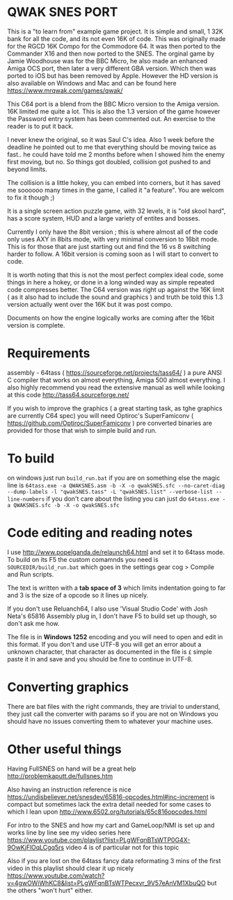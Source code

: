 # QWAK SNES PORT

This is a "to learn from" example game project. It is simple and small, 1 32K bank for all the code, and its not even 16K of code. This was originally made for the RGCD 16K Compo for the Commodore 64. It was then ported to the Commander X16 and then now ported to the SNES. The orginal game by Jamie Woodhouse was for the BBC Micro, he also made an enhanced Amiga OCS port, then later a very different GBA version. Which then was ported to iOS but has been removed by Apple. However the HD version is also available on Windows and Mac and can be found here https://www.mrqwak.com/games/qwak/

This C64 port is a blend from the BBC Micro version to the Amiga version. 16K limited me quite a lot. This is also the 1.3 version of the game however the Password entry system has been commented out. An exercise to the reader is to put it back.

I never knew the original, so it was Saul C's idea. Also 1 week before the deadline he pointed out to me that everything should be moving twice as fast.. he could have told me 2 months before when I showed him the enemy first moving, but no. So things got doubled, collision got pushed to and beyond limits.

The collision is a little hokey, you can embed into corners, but it has saved me soooooo many times in the game, I called it "a feature". You are welcom to fix it though ;)

It is a single screen action puzzle game, with 32 levels, it is "old skool hard", has a score system, HUD and a large variety of entites and bosses.

Currently I only have the 8bit version ; this is where almost all of the code only uses AXY in 8bits mode, with very minimal conversion to 16bit mode. This is for those that are just starting out and find the 16 vs 8 switching harder to follow. A 16bit version is coming soon as I will start to convert to code.

It is worth noting that this is not the most perfect complex ideal code, some things in here a hokey, or done in a long winded way as simple repeated code compresses better. The C64 version was right up against the 16K limit ( as it also had to include the sound and graphics ) and truth be told this 1.3 version actually went over the 16K but it was post compo.

Documents on how the engine logically works are coming after the 16bit version is complete.

# Requirements
assembly - 64tass ( https://sourceforge.net/projects/tass64/ ) a pure ANSI C compiler that works on almost everything, Amiga 500 almost everything.
I also highly recommend you read the extensive manual as well while looking at this code http://tass64.sourceforge.net/

If you wish to improve the graphics ( a great starting task, as tghe graphics are currently C64 spec) you will need Optiroc's SuperFamiconv ( https://github.com/Optiroc/SuperFamiconv ) pre converted binaries are provided for those that wish to simple build and run.

# To build
on windows just run `build_run.bat` if you are on something else the magic line is `64tass.exe -a QWAKSNES.asm -b -X -o qwakSNES.sfc --no-caret-diag --dump-labels -l "qwakSNES.tass" -L "qwakSNES.list" --verbose-list --line-numbers` if you don't care about the listing you can just do `64tass.exe -a QWAKSNES.sfc -b -X -o qwakSNES.sfc`

# Code editing and reading notes
I use http://www.popelganda.de/relaunch64.html and set it to 64tass mode.
To build on its F5 the custom comamnds you need is `SOURCEDIR/build_run.bat` which goes in the settings gear cog > Compile and Run scripts.

The text is written with a **tab space of 3** which limits indentation going to far and 3 is the size of a opcode so it lines up nicely. 

If you don't use Reluanch64, I also use 'Visual Studio Code' with Josh Neta's 65816 Assembly plug in, I don't have F5 to build set up though, so don't ask me how.

The file is in **Windows 1252** encoding and you will need to open and edit in this format. If you don't and use UTF-8 you will get an error about a unknown character, that character as documented in the file is `£` simple paste it in and save and you should be fine to continue in UTF-8.

# Converting graphics
There are bat files with the right commands, they are trivial to understand, they just call the converter with params so if you are not on Windows you should have no issues converting them to whatever your machine uses. 

# Other useful things
Having FullSNES on hand will be a great help http://problemkaputt.de/fullsnes.htm

Also having an instruction reference is nice https://undisbeliever.net/snesdev/65816-opcodes.html#inc-increment is compact but sometimes lack the extra detail needed for some cases to which I lean upon http://www.6502.org/tutorials/65c816opcodes.html

For intro to the SNES and how my cart and GameLoop/NMI is set up and works line by line see my video series here https://www.youtube.com/playlist?list=PLgWFqnBTsWTP0G4X-9OwKjFlOqLCgq5rs video 4 is of particular not for this topic

Also if you are lost on the 64tass fancy data reformating 3 mins of the first video in this playlist should clear it up nicely https://www.youtube.com/watch?v=4gwOWiWhKC8&list=PLgWFqnBTsWTPecxvr_9V57eAnVM1XbuQO but the others "won't hurt" either.

